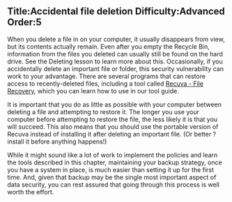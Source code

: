 Title:Accidental file deletion
Difficulty:Advanced
Order:5
---
When you delete a file in on your computer, it usually disappears from view, but its contents actually remain. Even after you empty the Recycle Bin, information from the files you deleted can usually still be found on the hard drive. See the Deleting lesson to learn more about this. Occasionally, if you accidentally delete an important file or folder, this security vulnerability can work to your advantage. There are several programs that can restore access to recently-deleted files, including a tool called [Recuva - File Recovery](umbrella://lesson/recuva), which you can learn how to use in our tool guide.

It is important that you do as little as possible with your computer between deleting a file and attempting to restore it. The longer you use your computer before attempting to restore the file, the less likely it is that you will succeed. This also means that you should use the portable version of Recuva instead of installing it after deleting an important file. (Or better ? install it before anything happens!)

While it might sound like a lot of work to implement the policies and learn the tools described in this chapter, maintaining your backup strategy, once you have a system in place, is much easier than setting it up for the first time. And, given that backup may be the single most important aspect of data security, you can rest assured that going through this process is well worth the effort.